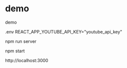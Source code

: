 # demo

demo

.env REACT_APP_YOUTUBE_API_KEY="youtube_api_key"

npm run server

npm start

http://localhost:3000
